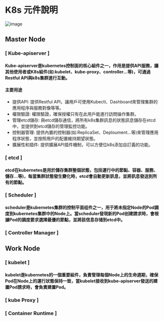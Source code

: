 # K8s 元件說明
![image](https://user-images.githubusercontent.com/39659664/223376662-c5933a61-178e-42e6-aa49-99907c86ec92.png)
##  Master Node 
### [ Kube-apiserver ]
#### Kube-apiserver是kubernetes控制面的核心組件之一，作用是提供API服務，讓其他使用者或K8s組件(如:kubelet、kube-proxy、controller...等)，可通過Restful API與k8s集群進行互動。
#### 主要用途
* 提供API: 提供Restful API，讓用戶可使用Kubectl、Dashboard來管理集群的應用程序與服務對像等等。
* 權限驗證: 權限驗證，確保授權只有在此用戶能進行訪問操作集群。
* 管理etcd儲存: 與etcd儲存通信，將所有k8s集群訊息的狀態訊息儲存在etcd中，並提供對etcd儲存的管理監控功能。
* 控制器管理: 提供內置的控制器(如:ReplicaSet、Deploument...等)來管理應用程序狀態，並按照用戶的配置維持期望狀態。
* 擴展性和插件: 提供擴展API插件機制，可以方便位k8s添加自訂義的功能。
### [ etcd ]
#### etcd在kubernetes是用於儲存集群整個狀態，包括運行中的節點、容器、服務、儲存...等)，每當集群狀態發生變化時，etcd會自動更新訊息，並將訊息發送到所有的節點。
### [ Scheduler ]
#### scheduler是kubernetes集群的控制平面组件之一，用于將未指定Node的Pod調度到kubernetes集群中的Node上。當scheduler發現新的Pod创建請求時，會根據Pod的調度要求選擇最優的節點，並將該信息存储到etcd中。
### [ Controller Manager ]
## Work Node
### [ kubelet ]
#### kubelet是kubernetes的一個重要組件，負責管理每個Node上的生命週期，確保Pod在Node上的運行狀態保持一致，當kubelet接收到kube-apiserver發送的建置Pod請求時，會負責建置Pod。
### [ kube Proxy ]
### [ Container Runtime ]
